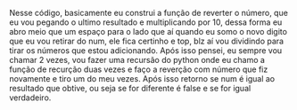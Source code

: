 Nesse código, basicamente eu construi a função de reverter o número, que eu vou pegando o ultimo resultado e multiplicando por 10, dessa forma eu abro meio que um espaço para o lado que aí quando eu somo o novo digito que eu vou retirar do num, ele fica certinho e top, blz aí vou dividindo para tirar os números que estou adicionando. Após isso pensei, eu sempre vou chamar 2 vezes, vou fazer uma recursão do python onde eu chamo a função de recurção duas vezes e faço a reverção com número que fiz novamente e tiro um do meu vezes. Após isso retorno se num é igual ao resultado que obtive, ou seja se for diferente é false e se for igual verdadeiro.